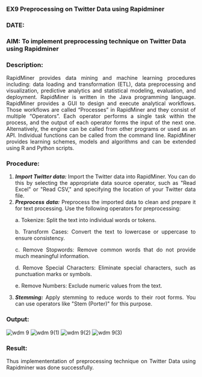 ### EX9 Preprocessing on Twitter Data using Rapidminer
### DATE: 
### AIM: To implement preprocessing technique on Twitter Data using Rapidminer
### Description: 
<div align = "justify">
RapidMiner provides data mining and machine learning procedures including: data loading and transformation (ETL), data preprocessing and visualization, 
predictive analytics and statistical modeling, evaluation, and deployment. RapidMiner is written in the Java programming language. 
RapidMiner provides a GUI to design and execute analytical workflows. Those workflows are called “Processes” in RapidMiner and they consist of multiple “Operators”. 
Each operator performs a single task within the process, and the output of each operator forms the input of the next one. Alternatively, the engine can be called from 
other programs or used as an API. Individual functions can be called from the command line. 
RapidMiner provides learning schemes, models and algorithms and can be extended using R and Python scripts.

### Procedure:
1) ***Import Twitter data:*** Import the Twitter data into RapidMiner. You can do this by selecting the appropriate
data source operator, such as "Read Excel" or "Read CSV," and specifying the location of your Twitter data
file.
2) ***Preprocess data:*** Preprocess the imported data to clean and prepare it for text processing. Use the following
operators for preprocessing:
    <p>a. Tokenize: Split the text into individual words or tokens.
    <p>b. Transform Cases: Convert the text to lowercase or uppercase to ensure consistency.
    <p>c. Remove Stopwords: Remove common words that do not provide much meaningful information.
    <p>d. Remove Special Characters: Eliminate special characters, such as punctuation marks or symbols.
    <p>e. Remove Numbers: Exclude numeric values from the text.
3) ***Stemming:*** Apply stemming to reduce words to their root forms. You can use operators like "Stem (Porter)"
for this purpose.
### Output:
![wdm 9](https://github.com/user-attachments/assets/0a9f96f5-d6d6-4712-b7b5-970936972b79)
![wdm 9(1)](https://github.com/user-attachments/assets/0d00368f-6d16-4800-8c23-b670ba3d511c)
![wdm 9(2)](https://github.com/user-attachments/assets/a4671b51-578f-4ac5-b4aa-bd8e62f48b7a)
![wdm 9(3)](https://github.com/user-attachments/assets/15e8960b-163a-44b3-80a8-8cba938834e5)
### Result:
Thus implemententation of  preprocessing technique on Twitter Data using Rapidminer was done successfully.
